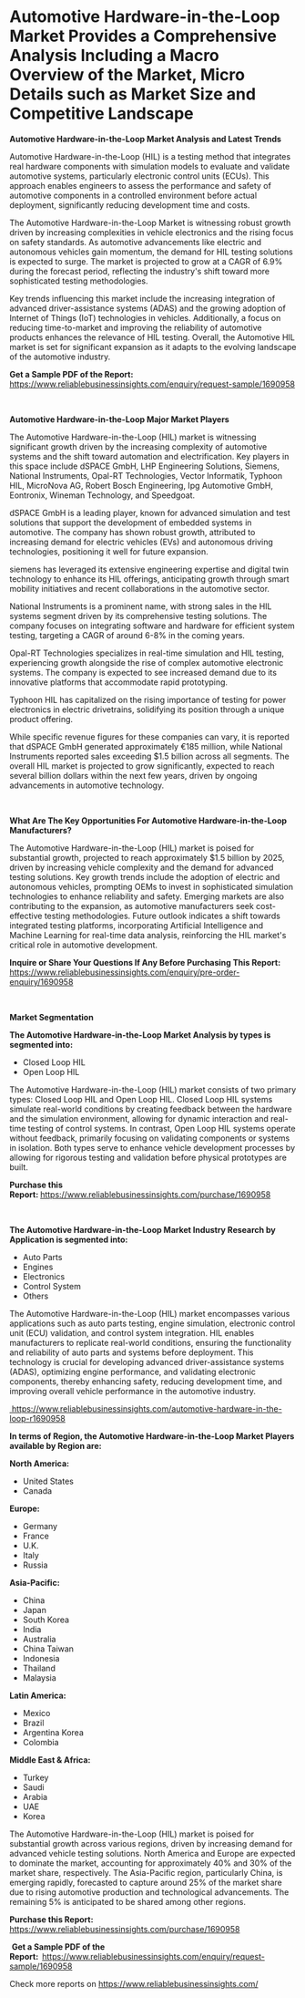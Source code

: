 <p><h1>Automotive Hardware-in-the-Loop Market Provides a Comprehensive Analysis Including a Macro Overview of the Market, Micro Details such as Market Size and Competitive Landscape</h1></p><p><strong>Automotive Hardware-in-the-Loop Market Analysis and Latest Trends</strong></p>
<p><p>Automotive Hardware-in-the-Loop (HIL) is a testing method that integrates real hardware components with simulation models to evaluate and validate automotive systems, particularly electronic control units (ECUs). This approach enables engineers to assess the performance and safety of automotive components in a controlled environment before actual deployment, significantly reducing development time and costs.</p><p>The Automotive Hardware-in-the-Loop Market is witnessing robust growth driven by increasing complexities in vehicle electronics and the rising focus on safety standards. As automotive advancements like electric and autonomous vehicles gain momentum, the demand for HIL testing solutions is expected to surge. The market is projected to grow at a CAGR of 6.9% during the forecast period, reflecting the industry's shift toward more sophisticated testing methodologies.</p><p>Key trends influencing this market include the increasing integration of advanced driver-assistance systems (ADAS) and the growing adoption of Internet of Things (IoT) technologies in vehicles. Additionally, a focus on reducing time-to-market and improving the reliability of automotive products enhances the relevance of HIL testing. Overall, the Automotive HIL market is set for significant expansion as it adapts to the evolving landscape of the automotive industry.</p></p>
<p><strong>Get a Sample PDF of the Report:&nbsp;</strong> <a href="https://www.reliablebusinessinsights.com/enquiry/request-sample/1690958?utm_campaign=96&utm_medium=2&utm_source=Github&utm_content=ia&utm_term=06012025&utm_id=automotive-hardware-in-the-loop">https://www.reliablebusinessinsights.com/enquiry/request-sample/1690958</a></p>
<p>&nbsp;</p>
<p><strong>Automotive Hardware-in-the-Loop Major Market Players</strong></p>
<p><p>The Automotive Hardware-in-the-Loop (HIL) market is witnessing significant growth driven by the increasing complexity of automotive systems and the shift toward automation and electrification. Key players in this space include dSPACE GmbH, LHP Engineering Solutions, Siemens, National Instruments, Opal-RT Technologies, Vector Informatik, Typhoon HIL, MicroNova AG, Robert Bosch Engineering, Ipg Automotive GmbH, Eontronix, Wineman Technology, and Speedgoat.</p><p>dSPACE GmbH is a leading player, known for advanced simulation and test solutions that support the development of embedded systems in automotive. The company has shown robust growth, attributed to increasing demand for electric vehicles (EVs) and autonomous driving technologies, positioning it well for future expansion.</p><p>siemens has leveraged its extensive engineering expertise and digital twin technology to enhance its HIL offerings, anticipating growth through smart mobility initiatives and recent collaborations in the automotive sector.</p><p>National Instruments is a prominent name, with strong sales in the HIL systems segment driven by its comprehensive testing solutions. The company focuses on integrating software and hardware for efficient system testing, targeting a CAGR of around 6-8% in the coming years.</p><p>Opal-RT Technologies specializes in real-time simulation and HIL testing, experiencing growth alongside the rise of complex automotive electronic systems. The company is expected to see increased demand due to its innovative platforms that accommodate rapid prototyping.</p><p>Typhoon HIL has capitalized on the rising importance of testing for power electronics in electric drivetrains, solidifying its position through a unique product offering.</p><p>While specific revenue figures for these companies can vary, it is reported that dSPACE GmbH generated approximately €185 million, while National Instruments reported sales exceeding $1.5 billion across all segments. The overall HIL market is projected to grow significantly, expected to reach several billion dollars within the next few years, driven by ongoing advancements in automotive technology.</p></p>
<p>&nbsp;</p>
<p><strong>What Are The Key Opportunities For Automotive Hardware-in-the-Loop Manufacturers?</strong></p>
<p><p>The Automotive Hardware-in-the-Loop (HIL) market is poised for substantial growth, projected to reach approximately $1.5 billion by 2025, driven by increasing vehicle complexity and the demand for advanced testing solutions. Key growth trends include the adoption of electric and autonomous vehicles, prompting OEMs to invest in sophisticated simulation technologies to enhance reliability and safety. Emerging markets are also contributing to the expansion, as automotive manufacturers seek cost-effective testing methodologies. Future outlook indicates a shift towards integrated testing platforms, incorporating Artificial Intelligence and Machine Learning for real-time data analysis, reinforcing the HIL market's critical role in automotive development.</p></p>
<p><strong>Inquire or Share Your Questions If Any Before Purchasing This Report:</strong> <a href="https://www.reliablebusinessinsights.com/enquiry/pre-order-enquiry/1690958?utm_campaign=96&utm_medium=2&utm_source=Github&utm_content=ia&utm_term=06012025&utm_id=automotive-hardware-in-the-loop">https://www.reliablebusinessinsights.com/enquiry/pre-order-enquiry/1690958</a></p>
<p>&nbsp;</p>
<p><strong>Market Segmentation</strong></p>
<p><strong>The Automotive Hardware-in-the-Loop Market Analysis by types is segmented into:</strong></p>
<p><ul><li>Closed Loop HIL</li><li>Open Loop HIL</li></ul></p>
<p><p>The Automotive Hardware-in-the-Loop (HIL) market consists of two primary types: Closed Loop HIL and Open Loop HIL. Closed Loop HIL systems simulate real-world conditions by creating feedback between the hardware and the simulation environment, allowing for dynamic interaction and real-time testing of control systems. In contrast, Open Loop HIL systems operate without feedback, primarily focusing on validating components or systems in isolation. Both types serve to enhance vehicle development processes by allowing for rigorous testing and validation before physical prototypes are built.</p></p>
<p><strong>Purchase this Report:&nbsp;</strong><a href="https://www.reliablebusinessinsights.com/purchase/1690958?utm_campaign=96&utm_medium=2&utm_source=Github&utm_content=ia&utm_term=06012025&utm_id=automotive-hardware-in-the-loop">https://www.reliablebusinessinsights.com/purchase/1690958</a></p>
<p>&nbsp;</p>
<p><strong>The Automotive Hardware-in-the-Loop Market Industry Research by Application is segmented into:</strong></p>
<p><ul><li>Auto Parts</li><li>Engines</li><li>Electronics</li><li>Control System</li><li>Others</li></ul></p>
<p><p>The Automotive Hardware-in-the-Loop (HIL) market encompasses various applications such as auto parts testing, engine simulation, electronic control unit (ECU) validation, and control system integration. HIL enables manufacturers to replicate real-world conditions, ensuring the functionality and reliability of auto parts and systems before deployment. This technology is crucial for developing advanced driver-assistance systems (ADAS), optimizing engine performance, and validating electronic components, thereby enhancing safety, reducing development time, and improving overall vehicle performance in the automotive industry.</p></p>
<p><a href="https://www.reliablebusinessinsights.com/automotive-hardware-in-the-loop-r1690958?utm_campaign=96&utm_medium=2&utm_source=Github&utm_content=ia&utm_term=06012025&utm_id=automotive-hardware-in-the-loop">&nbsp;https://www.reliablebusinessinsights.com/automotive-hardware-in-the-loop-r1690958</a></p>
<p><strong>In terms of Region, the Automotive Hardware-in-the-Loop Market Players available by Region are:</strong></p>
<p>
    <p> <strong> North America: </strong>
        <ul>
            <li>United States</li>
            <li>Canada</li>
        </ul>
        </p> 
    <p> <strong> Europe: </strong>
        <ul>
            <li>Germany</li>
            <li>France</li>
            <li>U.K.</li>
            <li>Italy</li>
            <li>Russia</li>
        </ul>
        </p> 
    <p> <strong> Asia-Pacific: </strong>
        <ul>
            <li>China</li>
            <li>Japan</li>
            <li>South Korea</li>
            <li>India</li>
            <li>Australia</li>
            <li>China Taiwan</li>
            <li>Indonesia</li>
            <li>Thailand</li>
            <li>Malaysia</li>
        </ul>
        </p> 
    <p> <strong> Latin America: </strong>
        <ul>
            <li>Mexico</li>
            <li>Brazil</li>
            <li>Argentina Korea</li>
            <li>Colombia</li>
        </ul>
        </p> 
    <p> <strong> Middle East & Africa: </strong>
        <ul>
            <li>Turkey</li>
            <li>Saudi</li>
            <li>Arabia</li>
            <li>UAE</li>
            <li>Korea</li>
        </ul>
    </p>
    </p>
<p><p>The Automotive Hardware-in-the-Loop (HIL) market is poised for substantial growth across various regions, driven by increasing demand for advanced vehicle testing solutions. North America and Europe are expected to dominate the market, accounting for approximately 40% and 30% of the market share, respectively. The Asia-Pacific region, particularly China, is emerging rapidly, forecasted to capture around 25% of the market share due to rising automotive production and technological advancements. The remaining 5% is anticipated to be shared among other regions.</p></p>
<p><strong>Purchase this Report: </strong><a href="https://www.reliablebusinessinsights.com/purchase/1690958?utm_campaign=96&utm_medium=2&utm_source=Github&utm_content=ia&utm_term=06012025&utm_id=automotive-hardware-in-the-loop">https://www.reliablebusinessinsights.com/purchase/1690958</a></p>
<p>&nbsp;<strong>Get a Sample PDF of the Report:&nbsp;&nbsp;</strong><a href="https://www.reliablebusinessinsights.com/enquiry/request-sample/1690958?utm_campaign=96&utm_medium=2&utm_source=Github&utm_content=ia&utm_term=06012025&utm_id=automotive-hardware-in-the-loop">https://www.reliablebusinessinsights.com/enquiry/request-sample/1690958</a></p>
<p><strong></strong></p>
<p>Check more reports on <a href="https://www.reliablebusinessinsights.com/?utm_campaign=96&utm_medium=2&utm_source=Github&utm_content=ia&utm_term=06012025&utm_id=automotive-hardware-in-the-loop">https://www.reliablebusinessinsights.com/</a></p>